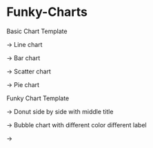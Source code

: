 # Funky-Charts

Basic Chart Template

-> Line chart

-> Bar chart

-> Scatter chart

-> Pie chart

Funky Chart Template

-> Donut side by side with middle title

-> Bubble chart with different color different label

-> 
